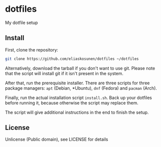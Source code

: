 # dotfiles
My dotfile setup

## Install
First, clone the repository:

```sh
git clone https://github.com/eliaskosunen/dotfiles ~/dotfiles
```

Alternatively, download the tarball if you don't want to use git.
Please note that the script will install git if it isn't present in the system.

After that, run the prerequisite installer. There are three scripts for three package managers: `apt` (Debian, \*Ubuntu), `dnf` (Fedora) and `pacman` (Arch).

Finally, run the actual installation script `install.sh`. Back up your dotfiles before running it, because otherwise the script may replace them.

The script will give additional instructions in the end to finish the setup.

## License

Unlicense (Public domain), see LICENSE for details

